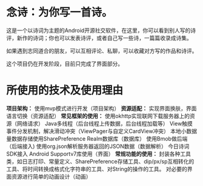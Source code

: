 # 念诗：为你写一首诗。

这是一个以诗词为主题的Android开源社交软件，在这里，你可以看到别人写的诗评，新作的诗词；你也可以发表诗评，或者自己写一些诗，一篇篇收录成诗集。

如果遇到志同道合的朋友，可以互相评论、私聊，可以收藏对方写的作品和诗评。

这个项目仍在开发阶段，目前只完成了界面部分。
  
# 所使用的技术及使用理由
**项目架构：**
使用mvp模式进行开发（项目架构）
**资源适配：**
实现界面换肤，界面语言切换（资源适配）
**常见框架的使用：**
使用okhttp实现联网下载服务器上的资源（网络请求）
Java多线程（后台线程上传数据，后台线程加载等）
View触摸事件分发机制，解决滑动冲突（ViewPager与自定义CardView冲突）
本地小数据量数据存储使用SharePreference
Realm数据库（数据库）
使用Bmob做后端（后端接入)
使用org.json解析服务器返回的JSON数据（数据解析）
今日诗词SDK接入
Android Supportv7库使用（界面）
**常规功能的使用：**
封装各种工具类，如日志打印、常量定义、SharePreference存储工具、dip/px/sp互相转化的工具、将时间转换成格式化字符串的工具、对String的操作的工具。
对必要的界面资源进行简单的动画设计（动画）
